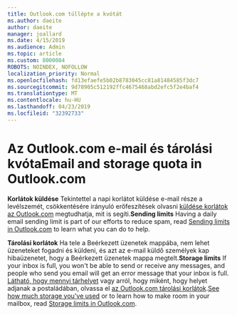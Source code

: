 ```yaml
---
title: Outlook.com túllépte a kvótát
ms.author: daeite
author: daeite
manager: joallard
ms.date: 4/15/2019
ms.audience: Admin
ms.topic: article
ms.custom: 8000084
ROBOTS: NOINDEX, NOFOLLOW
localization_priority: Normal
ms.openlocfilehash: fd13efaefe5b02b8783045cc81a81484585f3dc7
ms.sourcegitcommit: 9d78905c512192ffc4675468abd2efc5f2e4baf4
ms.translationtype: MT
ms.contentlocale: hu-HU
ms.lasthandoff: 04/23/2019
ms.locfileid: "32392733"
---
```

# <a name="email-and-storage-quota-in-outlookcom"></a><span data-ttu-id="70fb1-102">Az Outlook.com e-mail és tárolási kvóta</span><span class="sxs-lookup"><span data-stu-id="70fb1-102">Email and storage quota in Outlook.com</span></span>

<span data-ttu-id="70fb1-103">**Korlátok küldése** Tekintettel a napi korlátot küldése e-mail része a levélszemét, csökkentésére irányuló erőfeszítések olvasni [küldése korlátok az Outlook.com](https://support.office.com/article/279ee200-594c-40f0-9ec8-bb6af7735c2e) megtudhatja, mit is segíti.</span><span class="sxs-lookup"><span data-stu-id="70fb1-103">**Sending limits** Having a daily email sending limit is part of our efforts to reduce spam, read [Sending limits in Outlook.com](https://support.office.com/article/279ee200-594c-40f0-9ec8-bb6af7735c2e) to learn what you can do to help.</span></span>

<span data-ttu-id="70fb1-104">**Tárolási korlátok** Ha tele a Beérkezett üzenetek mappába, nem lehet üzeneteket fogadni és küldeni, és azt az e-mail küldő személyek kap hibaüzenetet, hogy a Beérkezett üzenetek mappa megtelt.</span><span class="sxs-lookup"><span data-stu-id="70fb1-104">**Storage limits** If your inbox is full, you won't be able to send or receive any messages, and people who send you email will get an error message that your inbox is full.</span></span> <span data-ttu-id="70fb1-105">[Látható, hogy mennyi tárhelyet](https://go.microsoft.com/fwlink/?linkid=2052089) vagy arról, hogy miként, hogy helyet adjanak a postaládában, olvassa el [az Outlook.com tárolási korlátok](https://support.office.com/article/7ac99134-69e5-4619-ac0b-2d313bba5e9e).</span><span class="sxs-lookup"><span data-stu-id="70fb1-105">[See how much storage you've used](https://go.microsoft.com/fwlink/?linkid=2052089) or to learn how to make room in your mailbox, read [Storage limits in Outlook.com](https://support.office.com/article/7ac99134-69e5-4619-ac0b-2d313bba5e9e).</span></span>